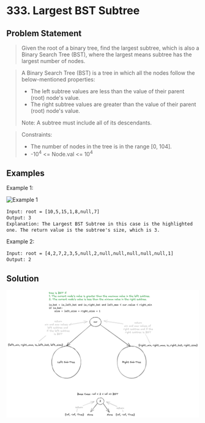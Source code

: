 # 333. Largest BST Subtree

## Problem Statement

> Given the root of a binary tree, find the largest subtree, which is also a Binary Search Tree (BST), where the largest means subtree has the largest number of nodes.

> A Binary Search Tree (BST) is a tree in which all the nodes follow the below-mentioned properties:
>
> - The left subtree values are less than the value of their parent (root) node's value.
> - The right subtree values are greater than the value of their parent (root) node's value.
>
> Note: A subtree must include all of its descendants.

> Constraints:
>
> - The number of nodes in the tree is in the range [0, 104].
> - -10<sup>4</sup> <= Node.val <= 10<sup>4</sup>

## Examples

Example 1:

![Example 1](https://assets.leetcode.com/uploads/2020/10/17/tmp.jpg)

```
Input: root = [10,5,15,1,8,null,7]
Output: 3
Explanation: The Largest BST Subtree in this case is the highlighted one. The return value is the subtree's size, which is 3.
```

Example 2:

```
Input: root = [4,2,7,2,3,5,null,2,null,null,null,null,null,1]
Output: 2
```

## Solution

![Solution](./largest_bst_subtree.png)

